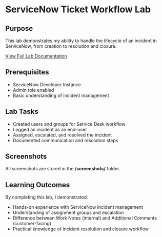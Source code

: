 # ServiceNow Ticket Workflow Lab

## Purpose
This lab demonstrates my ability to handle the lifecycle of an incident in ServiceNow, from creation to resolution and closure.

[View Full Lab Documentation](./ServiceNow_Ticket_Workflow_Lab.md)

## Prerequisites
- ServiceNow Developer Instance
- Admin role enabled
- Basic understanding of incident management

## Lab Tasks
- Created users and groups for Service Desk workflow  
- Logged an incident as an end-user  
- Assigned, escalated, and resolved the incident  
- Documented communication and resolution steps  

## Screenshots
All screenshots are stored in the **/screenshots/** folder.

## Learning Outcomes
By completing this lab, I demonstrated:

- Hands-on experience with ServiceNow incident management  
- Understanding of assignment groups and escalation  
- Difference between Work Notes (internal) and Additional Comments (customer-facing)  
- Practical knowledge of incident resolution and closure workflow  

